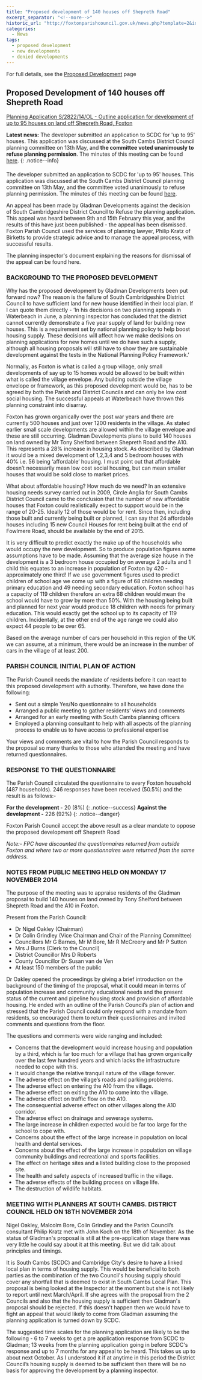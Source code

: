 ```yaml
---
title: "Proposed development of 140 houses off Shepreth Road"
excerpt_separator: "<!--more-->"
historic_url: "http://foxtonparishcouncil.gov.uk/news.php?template=2&id=246"
categories:
  - News
tags:
  - proposed development
  - new developments
  - denied developments
---
```


For full details, see the [Proposed Development](http://www.foxtonparishcouncil.gov.uk/page.php?id=245) page

<!--more-->

## Proposed Development of 140 houses off Shepreth Road

[Planning Application S/2822/14/OL - Outline application for development of up to 95 houses on land off Shepreth Road, Foxton](http://plan.scambs.gov.uk/swiftlg/apas/run/WPHAPPDETAIL.DisplayUrl?theApnID=S/2822/14/OL)

**Latest news:**  The developer submitted an application to SCDC for 'up to 95' houses. This application was discussed at the South Cambs District Council planning committee on 13th May, and __the committee voted unanimously to refuse planning permission__. The minutes of this meeting can be found [here](http://www.foxtonparishcouncil.gov.uk/userfiles/files/LPA%20SoC%20Appendix%201.pdf).
{: .notice--info}


#### 
 The developer submitted an application to SCDC for 'up to 95' houses. This application was discussed at the South Cambs District Council planning committee on 13th May, and the committee voted unanimously to refuse planning permission. The minutes of this meeting can be found [here](http://www.foxtonparishcouncil.gov.uk/userfiles/files/LPA%20SoC%20Appendix%201.pdf).

An appeal has been made by Gladman Developments against the decision of South Cambridgeshire District Council to Refuse the planning application. This appeal was heard between 9th and 15th February this year, and the results of this have just been published - the appeal has been dismissed. Foxton Parish Council used the services of planning lawyer, Philip Kratz of Birketts to provide strategic advice and to manage the appeal process, with successful results.

The planning inspector's document explaining the reasons for dismissal of the appeal can be found here.

### BACKGROUND TO THE PROPOSED DEVELOPMENT

Why has the proposed development by Gladman Developments been put forward now?  The reason is the failure of South Cambridgeshire District Council to have sufficient land for new house identified in their local plan.  If I can quote them directly - ‘In his decisions on two planning appeals in Waterbeach in June, a planning inspector has concluded that the district cannot currently demonstrate a five year supply of land for building new houses. This is a requirement set by national planning policy to help boost housing supply. These decisions will affect how we make decisions on planning applications for new homes until we do have such a supply, although all housing proposals will still have to show they are sustainable development against the tests in the National Planning Policy Framework.’

Normally, as Foxton is what is called a group village, only small developments of say up to 15 homes would be allowed to be built within what is called the village envelope.  Any building outside the village envelope or framework, as this proposed development would be, has to be agreed by both the Parish and District Councils and can only be low cost social housing.  The successful appeals at Waterbeach have thrown this planning constraint into disarray.

Foxton has grown organically over the post war years and there are currently 500 houses and just over 1200 residents in the village.  As stated earlier small scale developments are allowed within the village envelope and these are still occurring.  Gladman Developments plans to build 140 houses on land owned by Mr Tony Shelford between Shepreth Road and the A10.  This represents a 28% increase in housing stock. As described by Gladman it would be a mixed development of 1,2,3,4 and 5 bedroom houses with 40% i.e. 56 being ‘affordable’ housing.  I must point out that affordable doesn’t necessarily mean low cost social housing, but can mean smaller houses that would be sold close to market prices. 

What about affordable housing?  How much do we need?  In an extensive housing needs survey carried out in 2009, Circle Anglia for South Cambs District Council came to the conclusion that the number of new affordable houses that Foxton could realistically expect to support would be in the range of 20-25.  Ideally 12 of those would be for rent.  Since then, including those built and currently being built or planned, I can say that 24 affordable houses including 15 new Council Houses for rent being built at the end of Fowlmere Road, should be available by the end of 2015.

It is very difficult to predict exactly the make up of the households who would occupy the new development.  So to produce population figures some assumptions have to be made. Assuming that the average size house in the development is a 3 bedroom house occupied by on average 2 adults and 1 child this equates to an increase in population of Foxton by 420 - approximately one third!  If we use government figures used to predict children of school age we come up with a figure of 68 children needing primary education and 49 needing secondary education.  Foxton school has a capacity of 119 children therefore an extra 68 children would mean the school would have to grow by more than 50%.  With the housing being built and planned for next year would produce 18 children with needs for primary education.  This would exactly get the school up to its capacity of 119 children.  Incidentally, at the other end of the age range we could also expect 44 people to be over 65.

Based on the average number of cars per household in this region of the UK we can assume, at a minimum, there would be an increase in the number of cars in the village of at least 200.

### PARISH COUNCIL INITIAL PLAN OF ACTION

The Parish Council needs the mandate of residents before it can react to this proposed development with authority.  Therefore, we have done the following:

 * Sent out a simple Yes/No questionnaire to all households
 * Arranged a public meeting to gather residents’ views and comments
 * Arranged for an early meeting with South Cambs planning officers
 * Employed a planning consultant to help with all aspects of the planning process to enable us to have access to professional expertise

Your views and comments are vital to how the Parish Council responds to the proposal so many thanks to those who attended the meeting and have returned questionnaires.

### RESPONSE TO THE QUESTIONNAIRE

The Parish Council circulated the questionnaire to every Foxton household (487 households). 246 responses have been received (50.5%) and the result is as follows:-

**For the development -**  20  (8%)
{: .notice--success}
**Against the development -** 226 (92%)
{: .notice--danger}

Foxton Parish Council accept the above result as a clear mandate to oppose the proposed development off Shepreth Road 

*Note:- FPC have discounted the questionnaires returned from outside Foxton and where two or more questionnaires were returned from the same address.*

### NOTES FROM PUBLIC MEETING HELD ON MONDAY 17 NOVEMBER 2014

The purpose of the meeting was to appraise residents of the Gladman proposal to build 140 houses on land owned by Tony Shelford between Shepreth Road and the A10 in Foxton.

Present from the Parish Council:

 * Dr Nigel Oakley (Chairman)
 * Dr Colin Grindley (Vice Chairman and Chair of the Planning Committee)
 * Councillors Mr G Barnes, Mr M Bore, Mr R McCreery and Mr P Sutton
 * Mrs J Burns (Clerk to the Council)
 * District Councillor Mrs D Roberts
 * County Councillor Dr Susan van de Ven
 * At least 150 members of the public

Dr Oakley opened the proceedings by giving a brief introduction on the background of the timing of the proposal, what it could mean in terms of population increase and community educational needs and the present status of the current and pipeline housing stock and provision of affordable housing.  He ended with an outline of the Parish Council’s plan of action and stressed that the Parish Council could only respond with a mandate from residents, so encouraged them to return their questionnaires and invited comments and questions from the floor.

The questions and comments were wide ranging and included:

 * Concerns that the development would increase housing and population by a third, which is far too much for a village that has grown organically over the last few hundred years and which lacks the infrastructure needed to cope with this.
 * It would change the relative tranquil nature of the village forever.
 * The adverse effect on the village’s roads and parking problems.
 * The adverse effect on entering the A10 from the village.
 * The adverse effect on exiting the A10 to come into the village.
 * The adverse effect on traffic flow on the A10.
 * The consequential adverse effect on other villages along the A10 corridor.
 * The adverse effect on drainage and sewerage systems.
 * The large increase in children expected would be far too large for the school to cope with.
 * Concerns about the effect of the large increase in population on local health and dental services.
 * Concerns about the effect of the large increase in population on village community buildings and recreational and sports facilities.
 * The effect on heritage sites and a listed building close to the proposed site.
 * The health and safety aspects of increased traffic in the village.
 * The adverse effects of the building process on village life.
 * The destruction of wildlife habitats.

### MEETING WITH PLANNERS AT SOUTH CAMBS. DISTRICT COUNCIL HELD ON 18TH NOVEMBER 2014

Nigel Oakley, Malcolm Bore, Colin Grindley and the Parish Council’s consultant Philip Kratz met with John Koch on the 18th of November.  As the status of Gladman's proposal is still at the pre-application stage there was very little he could say about it at this meeting.  But we did talk about principles and timings.  

It is South Cambs (SCDC) and Cambridge City's desire to have a linked local plan in terms of housing supply.  This would be beneficial to both parties as the combination of the two Council's housing supply should cover any shortfall that is deemed to exist in South Cambs Local Plan.  This proposal is being looked at the Inspector at the moment but she is not likely to report until next March/April.  If she agrees with the proposal from the 2 Councils and also that the housing supply is sufficient then Gladman's proposal should be rejected.  If this doesn't happen then we would have to fight an appeal that would likely to come from Gladman assuming the planning application is turned down by SCDC.

The suggested time scales for the planning application are likely to be the following - 6 to 7 weeks to get a pre application response from SCDC to Gladman; 13 weeks from the planning application going in before SCDC's response and up to 7 months for any appeal to be heard. This takes us up to about next October.  As I understood it if at anytime in this period the District Council’s housing supply is deemed to be sufficient then there will be no basis for approving the development by a planning inspector.